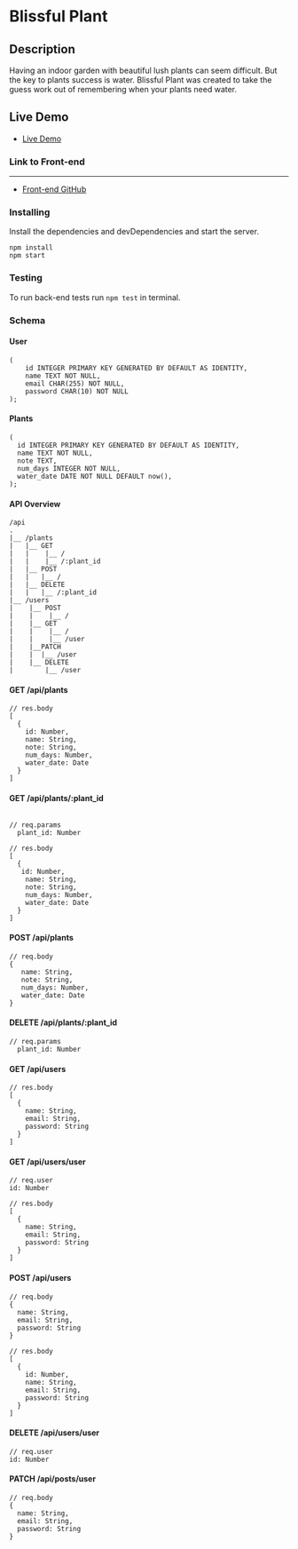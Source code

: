 # Blissful Plant

Description
-----------
 Having an indoor garden with beautiful lush plants can seem difficult. But the key to plants success is water. 
 Blissful Plant was created to take the guess work out of remembering when your plants need water. 

Live Demo
----------
* [Live Demo](https://my-blissful-plant-app.now.sh/)

### Link to Front-end
------------------
* [Front-end GitHub](https://github.com/ekeaton/Blissful-plant-app)

### Installing
Install the dependencies and devDependencies and start the server.
```
npm install  
npm start
```
### Testing
To run back-end tests run `npm test` in terminal.

### Schema
#### User
``` 
(
    id INTEGER PRIMARY KEY GENERATED BY DEFAULT AS IDENTITY,
    name TEXT NOT NULL,
    email CHAR(255) NOT NULL,
    password CHAR(10) NOT NULL
);
```
   

#### Plants
```
(
  id INTEGER PRIMARY KEY GENERATED BY DEFAULT AS IDENTITY,
  name TEXT NOT NULL,
  note TEXT,
  num_days INTEGER NOT NULL,
  water_date DATE NOT NULL DEFAULT now(),
);
```

#### API Overview
```
/api
.
|__ /plants
|   |__ GET
|   |    |__ /
|   |    |__ /:plant_id
|   |__ POST
|   |   |__ /
|   |__ DELETE
|   |   |__ /:plant_id   
|__ /users
|    |__ POST
|    |    |__ /
|    |__ GET
|    |    |__ /
|    |    |__ /user
|    |__PATCH
|    |  |__ /user
|    |__ DELETE
|        |__ /user
```

#### GET /api/plants
```
// res.body
[
  {
    id: Number,
    name: String,
    note: String,
    num_days: Number,
    water_date: Date  
  }  
]
``` 

#### GET /api/plants/:plant_id
```

// req.params
  plant_id: Number

// res.body
[
  {
   id: Number,
    name: String,
    note: String,
    num_days: Number,
    water_date: Date  
  }  
]
```

#### POST /api/plants
```
// req.body
{
   name: String,
   note: String,
   num_days: Number,
   water_date: Date 
}
```

#### DELETE /api/plants/:plant_id
```
// req.params
  plant_id: Number
```

#### GET /api/users
```
// res.body
[
  {
    name: String,
    email: String,
    password: String
  }
]
```

#### GET /api/users/user
```
// req.user
id: Number

// res.body
[
  {
    name: String,
    email: String,
    password: String
  }
]
```

#### POST /api/users
```
// req.body
{
  name: String,
  email: String,
  password: String
}

// res.body
[
  {
    id: Number,
    name: String,
    email: String,
    password: String
  }
]
```

#### DELETE /api/users/user
```
// req.user
id: Number
```

#### PATCH /api/posts/user
```
// req.body
{
  name: String,
  email: String,
  password: String
}
```
